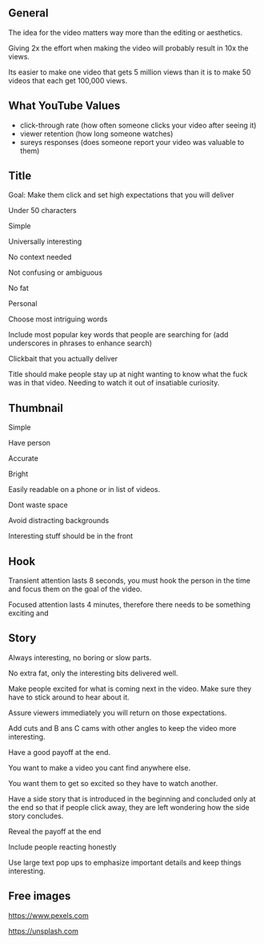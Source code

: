 ## General

The idea for the video matters way more than the editing or aesthetics.

Giving 2x the effort when making the video will probably result in 10x the views.

Its easier to make one video that gets 5 million views than it is to make 50 videos that each get 100,000 views.


## What YouTube Values

- click-through rate (how often someone clicks your video after seeing it)
- viewer retention (how long someone watches)
- sureys responses (does someone report your video was valuable to them)


## Title

Goal: Make them click and set high expectations that you will deliver

Under 50 characters

Simple

Universally interesting

No context needed

Not confusing or ambiguous

No fat

Personal

Choose most intriguing words

Include most popular key words that people are searching for (add underscores in phrases to enhance search)

Clickbait that you actually deliver

Title should make people stay up at night wanting to know what the fuck was in that video. Needing to watch it out of insatiable curiosity.


## Thumbnail

Simple

Have person

Accurate

Bright

Easily readable on a phone or in list of videos.

Dont waste space

Avoid distracting backgrounds

Interesting stuff should be in the front



## Hook

Transient attention lasts 8 seconds, you must hook the person in the time and focus them on the goal of the video.

Focused attention lasts 4 minutes, therefore there needs to be something exciting and 



## Story

Always interesting, no boring or slow parts.

No extra fat, only the interesting bits delivered well.

Make people excited for what is coming next in the video. Make sure they have to stick around to hear about it.

Assure viewers immediately you will return on those expectations.

Add cuts and B ans C cams with other angles to keep the video more interesting.

Have a good payoff at the end.

You want to make a video you cant find anywhere else.

You want them to get so excited so they have to watch another.

Have a side story that is introduced in the beginning and concluded only at the end so that if people click away, they are left wondering how the side story concludes.

Reveal the payoff at the end

Include people reacting honestly

Use large text pop ups to emphasize important details and keep things interesting.

## Free images

https://www.pexels.com

https://unsplash.com
